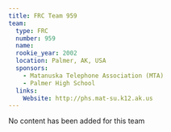 ```yaml
---
title: FRC Team 959
team:
  type: FRC
  number: 959
  name: 
  rookie_year: 2002
  location: Palmer, AK, USA
  sponsors:
    - Matanuska Telephone Association (MTA)
    - Palmer High School
  links:
    Website: http://phs.mat-su.k12.ak.us
---
```

No content has been added for this team